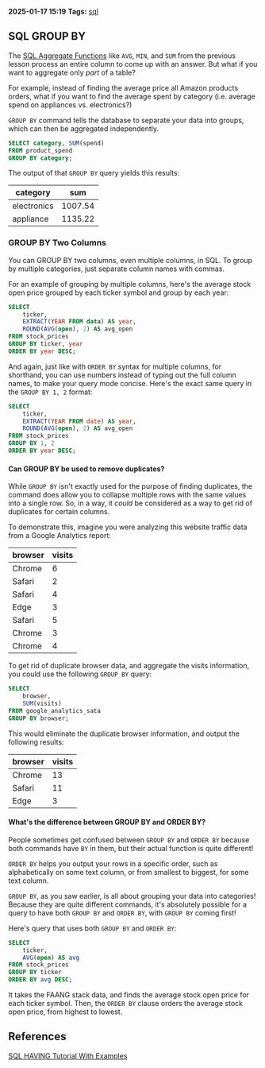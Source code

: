 **2025-01-17 15:19**
**Tags:** [sql](../2%20-%20tags/sql.md)

## SQL GROUP BY
The [SQL Aggregate Functions](SQL%20Aggregate%20Function%20DL.md) like `AVG`, `MIN`, and `SUM` from the previous lesson process an entire column to come up with an answer. But what if you want to aggregate only *part* of a table?

For example, instead of finding the average price all Amazon products orders, what if you want to find the average spent by category (i.e. average spend on appliances vs. electronics?)

`GROUP BY` command tells the database to separate your data into groups, which can then be aggregated independently.

```sql
SELECT category, SUM(spend)
FROM product_spend
GROUP BY category;
```

The output of that `GROUP BY` query yields this results:

|category|sum|
|---|---|
|electronics|1007.54|
|appliance|1135.22|
### GROUP BY Two Columns
You can GROUP BY two columns, even multiple columns, in SQL. To group by multiple categories, just separate column names with commas.

For an example of grouping by multiple columns, here's the average stock open price grouped by each ticker symbol and group by each year:

```sql
SELECT
	ticker,
	EXTRACT(YEAR FROM data) AS year,
	ROUND(AVG(open), 2) AS avg_open
FROM stock_prices
GROUP BY ticker, year
ORDER BY year DESC;
```

And again, just like with `ORDER BY` syntax for multiple columns, for shorthand, you can use numbers instead of typing out the full column names, to make your query mode concise. Here's the exact same query in the `GROUP BY 1, 2` format:

```sql
SELECT
	ticker,
	EXTRACT(YEAR FROM date) AS year,
	ROUND(AVG(open), 2) AS avg_open
FROM stock_prices
GROUP BY 1, 2
ORDER BY year DESC;
```

#### Can GROUP BY be used to remove duplicates?
While `GROUP BY` isn't exactly used for the purpose of finding duplicates, the command does allow you to collapse multiple rows with the same values into a single row. So, in a way, it *could* be considered as a way to get rid of duplicates for certain columns.

To demonstrate this, imagine you were analyzing this website traffic data from a Google Analytics report:

|browser|visits|
|---|---|
|Chrome|6|
|Safari|2|
|Safari|4|
|Edge|3|
|Safari|5|
|Chrome|3|
|Chrome|4|
To get rid of duplicate browser data, and aggregate the visits information, you could use the following `GROUP BY` query:

```sql
SELECT
	browser,
	SUM(visits)
FROM google_analytics_sata
GROUP BY browser;
```

This would eliminate the duplicate browser information, and output the following results:

|browser|visits|
|---|---|
|Chrome|13|
|Safari|11|
|Edge|3|
#### What's the difference between GROUP BY and ORDER BY?
People sometimes get confused between `GROUP BY` and `ORDER BY` because both commands have `BY` in them, but their actual function is quite different!

`ORDER BY` helps you output your rows in a specific order, such as alphabetically on some text column, or from smallest to biggest, for some text column.

`GROUP BY`, as you saw earlier, is all about grouping your data into categories! Because they are quite different commands, it's absolutely possible for a query to have both `GROUP BY` and `ORDER BY`, with `GROUP BY` coming first!

Here's query that uses both `GROUP BY` and `ORDER BY`:

```sql
SELECT
	ticker,
	AVG(open) AS avg
FROM stock_prices
GROUP BY ticker
ORDER BY avg DESC;
```

It takes the FAANG stack data, and finds the average stock open price for each ticker symbol. Then, the `ORDER BY` clause orders the average stock open price, from highest to lowest.

## References
[SQL HAVING Tutorial With Examples](https://datalemur.com/sql-tutorial/sql-group-by)
